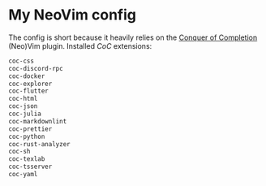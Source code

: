 # My NeoVim config

The config is short because it heavily relies on the
[Conquer of Completion](https://github.com/neoclide/coc.nvim) (Neo)Vim plugin.
Installed *CoC* extensions:

```txt
coc-css
coc-discord-rpc
coc-docker
coc-explorer
coc-flutter
coc-html
coc-json
coc-julia
coc-markdownlint
coc-prettier
coc-python
coc-rust-analyzer
coc-sh
coc-texlab
coc-tsserver
coc-yaml
```

